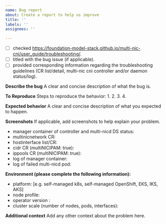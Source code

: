 ```yaml
---
name: Bug report
about: Create a report to help us improve
title: ''
labels: ''
assignees: ''

---
```


- [ ] checked https://foundation-model-stack.github.io/multi-nic-cni/user_guide/troubleshooting/.
- [ ] titled with the bug issue (if applicable).
- [ ] provided corresponding information regarding the troubleshooting guidelines (CR list/detail, multi-nic cni controller and/or daemon status/log).

**Describe the bug**
A clear and concise description of what the bug is.

**To Reproduce**
Steps to reproduce the behavior:
1. 
2. 
3. 
4. 

**Expected behavior**
A clear and concise description of what you expected to happen.

**Screenshots**
If applicable, add screenshots to help explain your problem.
 - manager container of controller and multi-nicd DS status:
 - multinicnetwork CR:
 - hostinterface list/CR:
 - cidr CR (multiNICIPAM: true):
 - ippools CR (multiNICIPAM: true):
 - log of manager container: 
 - log of failed multi-nicd pod: 

**Environment (please complete the following information):**
 - platform: [e.g. self-managed k8s, self-managed OpenShift, EKS, IKS, AKS]
 - node profile:
 - operator version : 
 - cluster scale (number of nodes, pods, interfaces):

**Additional context**
Add any other context about the problem here.
